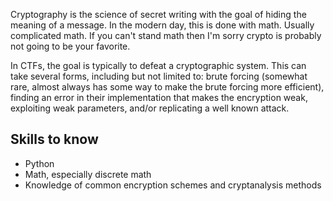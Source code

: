 Cryptography is the science of secret writing with the goal of hiding the meaning of a message. In the modern day, this is done with math. Usually complicated math. If you can't stand math then I'm sorry crypto is probably not going to be your favorite.

In CTFs, the goal is typically to defeat a cryptographic system. This can take several forms, including but not limited to: 
brute forcing (somewhat rare, almost always has some way to make the brute forcing more efficient), finding an error in their implementation that makes the encryption weak, exploiting weak parameters, and/or replicating a well known attack.

## Skills to know
- Python
- Math, especially discrete math
- Knowledge of common encryption schemes and cryptanalysis methods
